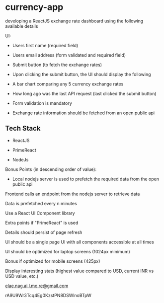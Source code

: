 # currency-app

developing a ReactJS exchange rate dashboard using the following available details

UI:

- Users first name (required field)

- Users email address (form validated and required field)

- Submit button (to fetch the exchange rates)

- Upon clicking the submit button, the UI should display the following

- A bar chart comparing any 5 currency exchange rates

- How long ago was the last API request (last clicked the submit button)

- Form validation is mandatory

- Exchange rate information should be fetched from an open public api

## Tech Stack

- ReactJS

- PrimeReact

- NodeJs

Bonus Points (in descending order of value):

- Local nodejs server is used to prefetch the required data from the open public api

Frontend calls an endpoint from the nodejs server to retrieve data

Data is prefetched every n minutes

Use a React UI Component library

Extra points if "PrimeReact" is used

Details should persist of page refresh

UI should be a single page UI with all components accessible at all times

UI should be optimized for laptop screens (1024px minimum)

Bonus if optimized for mobile screens (425px)

Display interesting stats (highest value compared to USD, current INR vs USD value, etc.)

elae.nag.ai.l.mo.re@gmail.com

rA9U9Wr3Tcq4Eg0KzstPN8DSWlnoBTpW
